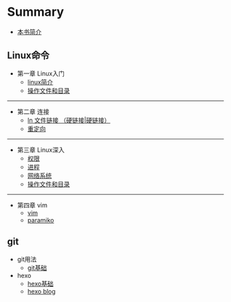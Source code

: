 # Summary

* [本书简介](README.md)

## Linux命令

* 第一章 Linux入门
	* [linux简介](linux_basic/linux1.md)
	* [操作文件和目录](linux_basic/操作文件和目录.md)

---

* 第二章 连接
	* [ln 文件链接 （硬链接|硬链接）](linux_basic/ln显示命令.md)
	* [重定向](linux_basic/重定向.md)

---

* 第三章 Linux深入
	* [权限](linux_basic/权限.md)
	* [进程](linux_basic/进程.md)
	* [网络系统](linux_basic/网络系统.md)
	* [操作文件和目录](linux_basic/操作文件和目录.md)

---

* 第四章 vim
	* [vim](linux_basic/vim.md)
	* [paramiko](reader/python_paramiko.md)

## git

* git用法
	* [git基础](git/git.md)
* hexo
	* [hexo基础](git/hexo.md)
	* [hexo blog](git/hexoblog.md)